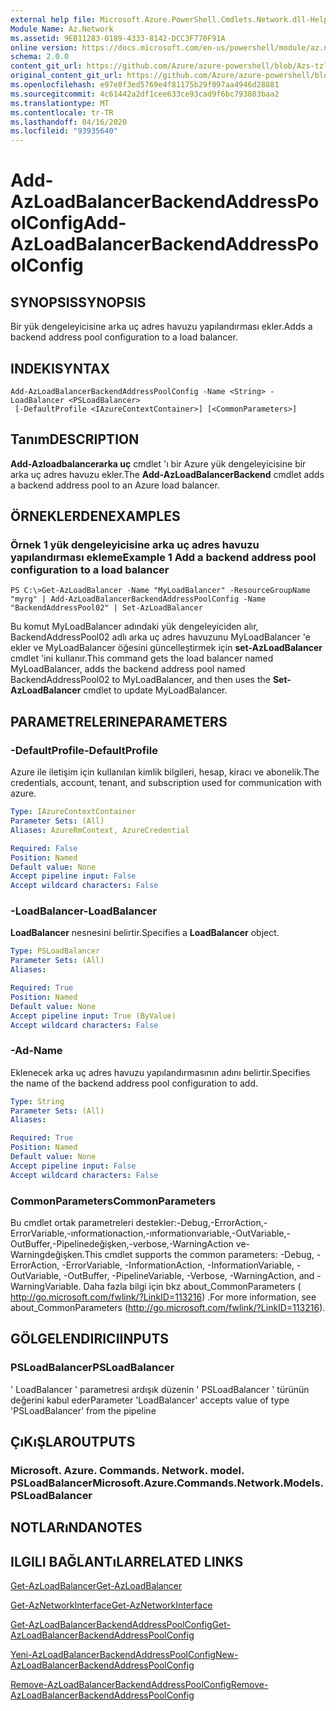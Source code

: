```yaml
---
external help file: Microsoft.Azure.PowerShell.Cmdlets.Network.dll-Help.xml
Module Name: Az.Network
ms.assetid: 9EB11283-0189-4333-8142-DCC3F770F91A
online version: https://docs.microsoft.com/en-us/powershell/module/az.network/add-azloadbalancerbackendaddresspoolconfig
schema: 2.0.0
content_git_url: https://github.com/Azure/azure-powershell/blob/Azs-tzl/src/Network/Network/help/Add-AzLoadBalancerBackendAddressPoolConfig.md
original_content_git_url: https://github.com/Azure/azure-powershell/blob/Azs-tzl/src/Network/Network/help/Add-AzLoadBalancerBackendAddressPoolConfig.md
ms.openlocfilehash: e97e8f3ed5769e4f81175b29f097aa4946d28881
ms.sourcegitcommit: 4c61442a2df1cee633ce93cad9f6bc793803baa2
ms.translationtype: MT
ms.contentlocale: tr-TR
ms.lasthandoff: 04/16/2020
ms.locfileid: "93935640"
---
```

# <span data-ttu-id="ae7c5-101">Add-AzLoadBalancerBackendAddressPoolConfig</span><span class="sxs-lookup"><span data-stu-id="ae7c5-101">Add-AzLoadBalancerBackendAddressPoolConfig</span></span>

## <span data-ttu-id="ae7c5-102">SYNOPSIS</span><span class="sxs-lookup"><span data-stu-id="ae7c5-102">SYNOPSIS</span></span>
<span data-ttu-id="ae7c5-103">Bir yük dengeleyicisine arka uç adres havuzu yapılandırması ekler.</span><span class="sxs-lookup"><span data-stu-id="ae7c5-103">Adds a backend address pool configuration to a load balancer.</span></span>

## <span data-ttu-id="ae7c5-104">INDEKI</span><span class="sxs-lookup"><span data-stu-id="ae7c5-104">SYNTAX</span></span>

```
Add-AzLoadBalancerBackendAddressPoolConfig -Name <String> -LoadBalancer <PSLoadBalancer>
 [-DefaultProfile <IAzureContextContainer>] [<CommonParameters>]
```

## <span data-ttu-id="ae7c5-105">Tanım</span><span class="sxs-lookup"><span data-stu-id="ae7c5-105">DESCRIPTION</span></span>
<span data-ttu-id="ae7c5-106">**Add-Azloadbalancerarka uç** cmdlet 'ı bir Azure yük dengeleyicisine bir arka uç adres havuzu ekler.</span><span class="sxs-lookup"><span data-stu-id="ae7c5-106">The **Add-AzLoadBalancerBackend** cmdlet adds a backend address pool to an Azure load balancer.</span></span>

## <span data-ttu-id="ae7c5-107">ÖRNEKLERDEN</span><span class="sxs-lookup"><span data-stu-id="ae7c5-107">EXAMPLES</span></span>

### <span data-ttu-id="ae7c5-108">Örnek 1 yük dengeleyicisine arka uç adres havuzu yapılandırması ekleme</span><span class="sxs-lookup"><span data-stu-id="ae7c5-108">Example 1 Add a backend address pool configuration to a load balancer</span></span>
```
PS C:\>Get-AzLoadBalancer -Name "MyLoadBalancer" -ResourceGroupName "myrg" | Add-AzLoadBalancerBackendAddressPoolConfig -Name "BackendAddressPool02" | Set-AzLoadBalancer
```

<span data-ttu-id="ae7c5-109">Bu komut MyLoadBalancer adındaki yük dengeleyiciden alır, BackendAddressPool02 adlı arka uç adres havuzunu MyLoadBalancer 'e ekler ve MyLoadBalancer öğesini güncelleştirmek için **set-AzLoadBalancer** cmdlet 'ini kullanır.</span><span class="sxs-lookup"><span data-stu-id="ae7c5-109">This command gets the load balancer named MyLoadBalancer, adds the backend address pool named BackendAddressPool02 to MyLoadBalancer, and then uses the **Set-AzLoadBalancer** cmdlet to update MyLoadBalancer.</span></span>

## <span data-ttu-id="ae7c5-110">PARAMETRELERINE</span><span class="sxs-lookup"><span data-stu-id="ae7c5-110">PARAMETERS</span></span>

### <span data-ttu-id="ae7c5-111">-DefaultProfile</span><span class="sxs-lookup"><span data-stu-id="ae7c5-111">-DefaultProfile</span></span>
<span data-ttu-id="ae7c5-112">Azure ile iletişim için kullanılan kimlik bilgileri, hesap, kiracı ve abonelik.</span><span class="sxs-lookup"><span data-stu-id="ae7c5-112">The credentials, account, tenant, and subscription used for communication with azure.</span></span>

```yaml
Type: IAzureContextContainer
Parameter Sets: (All)
Aliases: AzureRmContext, AzureCredential

Required: False
Position: Named
Default value: None
Accept pipeline input: False
Accept wildcard characters: False
```

### <span data-ttu-id="ae7c5-113">-LoadBalancer</span><span class="sxs-lookup"><span data-stu-id="ae7c5-113">-LoadBalancer</span></span>
<span data-ttu-id="ae7c5-114">**LoadBalancer** nesnesini belirtir.</span><span class="sxs-lookup"><span data-stu-id="ae7c5-114">Specifies a **LoadBalancer** object.</span></span>

```yaml
Type: PSLoadBalancer
Parameter Sets: (All)
Aliases: 

Required: True
Position: Named
Default value: None
Accept pipeline input: True (ByValue)
Accept wildcard characters: False
```

### <span data-ttu-id="ae7c5-115">-Ad</span><span class="sxs-lookup"><span data-stu-id="ae7c5-115">-Name</span></span>
<span data-ttu-id="ae7c5-116">Eklenecek arka uç adres havuzu yapılandırmasının adını belirtir.</span><span class="sxs-lookup"><span data-stu-id="ae7c5-116">Specifies the name of the backend address pool configuration to add.</span></span>

```yaml
Type: String
Parameter Sets: (All)
Aliases: 

Required: True
Position: Named
Default value: None
Accept pipeline input: False
Accept wildcard characters: False
```

### <span data-ttu-id="ae7c5-117">CommonParameters</span><span class="sxs-lookup"><span data-stu-id="ae7c5-117">CommonParameters</span></span>
<span data-ttu-id="ae7c5-118">Bu cmdlet ortak parametreleri destekler:-Debug,-ErrorAction,-ErrorVariable,-ınformationaction,-ınformationvariable,-OutVariable,-OutBuffer,-Pipelinedeğişken,-verbose,-WarningAction ve-Warningdeğişken.</span><span class="sxs-lookup"><span data-stu-id="ae7c5-118">This cmdlet supports the common parameters: -Debug, -ErrorAction, -ErrorVariable, -InformationAction, -InformationVariable, -OutVariable, -OutBuffer, -PipelineVariable, -Verbose, -WarningAction, and -WarningVariable.</span></span> <span data-ttu-id="ae7c5-119">Daha fazla bilgi için bkz about_CommonParameters ( http://go.microsoft.com/fwlink/?LinkID=113216) .</span><span class="sxs-lookup"><span data-stu-id="ae7c5-119">For more information, see about_CommonParameters (http://go.microsoft.com/fwlink/?LinkID=113216).</span></span>

## <span data-ttu-id="ae7c5-120">GÖLGELENDIRICI</span><span class="sxs-lookup"><span data-stu-id="ae7c5-120">INPUTS</span></span>

### <span data-ttu-id="ae7c5-121">PSLoadBalancer</span><span class="sxs-lookup"><span data-stu-id="ae7c5-121">PSLoadBalancer</span></span>
<span data-ttu-id="ae7c5-122">' LoadBalancer ' parametresi ardışık düzenin ' PSLoadBalancer ' türünün değerini kabul eder</span><span class="sxs-lookup"><span data-stu-id="ae7c5-122">Parameter 'LoadBalancer' accepts value of type 'PSLoadBalancer' from the pipeline</span></span>

## <span data-ttu-id="ae7c5-123">ÇıKıŞLAR</span><span class="sxs-lookup"><span data-stu-id="ae7c5-123">OUTPUTS</span></span>

### <span data-ttu-id="ae7c5-124">Microsoft. Azure. Commands. Network. model. PSLoadBalancer</span><span class="sxs-lookup"><span data-stu-id="ae7c5-124">Microsoft.Azure.Commands.Network.Models.PSLoadBalancer</span></span>

## <span data-ttu-id="ae7c5-125">NOTLARıNDA</span><span class="sxs-lookup"><span data-stu-id="ae7c5-125">NOTES</span></span>

## <span data-ttu-id="ae7c5-126">ILGILI BAĞLANTıLAR</span><span class="sxs-lookup"><span data-stu-id="ae7c5-126">RELATED LINKS</span></span>

[<span data-ttu-id="ae7c5-127">Get-AzLoadBalancer</span><span class="sxs-lookup"><span data-stu-id="ae7c5-127">Get-AzLoadBalancer</span></span>](./Get-AzLoadBalancer.md)

[<span data-ttu-id="ae7c5-128">Get-AzNetworkInterface</span><span class="sxs-lookup"><span data-stu-id="ae7c5-128">Get-AzNetworkInterface</span></span>](./Get-AzNetworkInterface.md)

[<span data-ttu-id="ae7c5-129">Get-AzLoadBalancerBackendAddressPoolConfig</span><span class="sxs-lookup"><span data-stu-id="ae7c5-129">Get-AzLoadBalancerBackendAddressPoolConfig</span></span>](./Get-AzLoadBalancerBackendAddressPoolConfig.md)

[<span data-ttu-id="ae7c5-130">Yeni-AzLoadBalancerBackendAddressPoolConfig</span><span class="sxs-lookup"><span data-stu-id="ae7c5-130">New-AzLoadBalancerBackendAddressPoolConfig</span></span>](./New-AzLoadBalancerBackendAddressPoolConfig.md)

[<span data-ttu-id="ae7c5-131">Remove-AzLoadBalancerBackendAddressPoolConfig</span><span class="sxs-lookup"><span data-stu-id="ae7c5-131">Remove-AzLoadBalancerBackendAddressPoolConfig</span></span>](./Remove-AzLoadBalancerBackendAddressPoolConfig.md)


